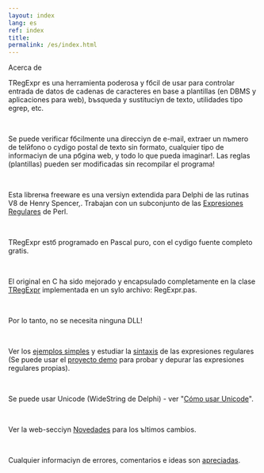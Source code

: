 ```yaml
---
layout: index
lang: es
ref: index
title:
permalink: /es/index.html
---
```


Acerca de

TRegExpr es una herramienta poderosa y fбcil de usar para controlar
entrada de datos de cadenas de caracteres en base a plantillas (en DBMS
y aplicaciones para web), bъsqueda y sustituciуn de texto, utilidades
tipo egrep, etc.

 

Se puede verificar fбcilmente una direcciуn de e-mail, extraer un nъmero
de telйfono o cуdigo postal de texto sin formato, cualquier tipo de
informaciуn de una pбgina web, y todo lo que pueda imaginar!. Las reglas
(plantillas) pueden ser modificadas sin recompilar el programa!

 

Esta librerнa freeware es una versiуn extendida para Delphi de las
rutinas V8 de Henry Spencer,. Trabajan con un subconjunto de las
[Expresiones Regulares](#regexp_syntax.html) de Perl.

 

TRegExpr estб programado en Pascal puro, con el cуdigo fuente completo
gratis.

 

El original en C ha sido mejorado y encapsulado completamente en la
clase [TRegExpr](#tregexpr_interface.html) implementada en un sуlo
archivo: RegExpr.pas.

 

Por lo tanto, no se necesita ninguna DLL!

 

Ver los [ejemplos simples](#demos.html) y estudiar la
[sintaxis](#regexp_syntax.html) de las expresiones regulares (Se puede
usar el [proyecto demo](#tregexpr_testrexp.html) para probar y depurar
las expresiones regulares propias).

 

Se puede usar Unicode (WideString de Delphi) - ver "[Cómo usar
Unicode](#tregexpr_interface.html#unicode)".

 

Ver la web-secciуn
[Novedades](http://RegExpStudio.com/TRegExpr/Help/Whats_New.html) para
los ъltimos cambios.

 

Cualquier informaciуn de errores, comentarios e ideas son
[apreciadas](#author.html).
